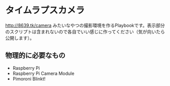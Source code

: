 # タイムラプスカメラ

http://8639.tk/camera みたいなやつの撮影環境を作るPlaybookです。表示部分のスクリプトは含まれないので各自でいい感じに作ってください（気が向いたら公開します）。

## 物理的に必要なもの

* Raspberry Pi
* Raspberry Pi Camera Module
* Pimoroni Blinkt!